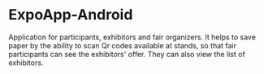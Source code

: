 # ExpoApp-Android
Application for participants, exhibitors and fair organizers. It helps to save paper by the ability to scan Qr codes available at stands, so that fair participants can see the exhibitors' offer. They can also view the list of exhibitors.
